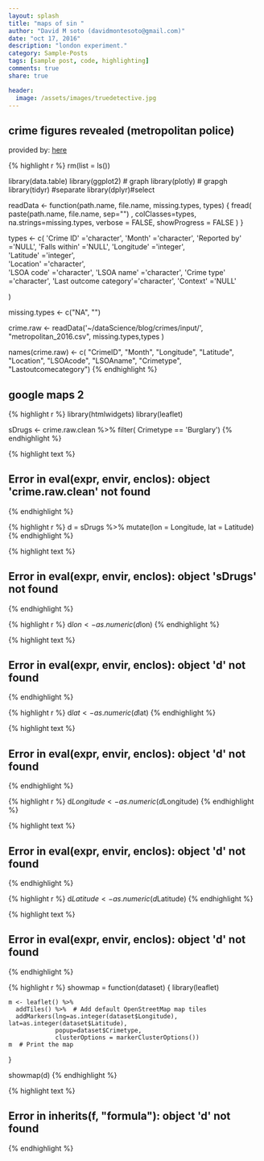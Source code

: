 ```yaml
---
layout: splash
title: "maps of sin "
author: "David M soto (davidmontesoto@gmail.com)"
date: "oct 17, 2016"
description: "london experiment."
category: Sample-Posts
tags: [sample post, code, highlighting]
comments: true
share: true

header:
  image: /assets/images/truedetective.jpg
---
```



## crime figures revealed (metropolitan police)

provided by:  [here](https://data.police.uk/data/)



{% highlight r %}
rm(list = ls())

library(data.table)
library(ggplot2) # graph
library(plotly)  # grapgh
library(tidyr)   #separate
library(dplyr)#select



readData <- function(path.name, file.name,  missing.types, types) {
  fread(  paste(path.name, file.name, sep="") , 
            colClasses=types,
            na.strings=missing.types, 
          verbose = FALSE, showProgress = FALSE )
}

types <- c(
'Crime ID'             ='character',
'Month'                ='character', 
'Reported by'          ='NULL',
'Falls within'         ='NULL',
'Longitude'            ='integer',   
'Latitude'             ='integer',    
'Location'             ='character',   
'LSOA code'            ='character',
'LSOA name'            ='character',
'Crime type'           ='character',
'Last outcome category'='character',
'Context'              ='NULL'

)


missing.types <- c("NA", "")

crime.raw <- readData('~/dataScience/blog/crimes/input/', "metropolitan_2016.csv",   missing.types,types  )

names(crime.raw) <- c( "CrimeID",  "Month",  "Longitude",  "Latitude", "Location",    "LSOAcode",   "LSOAname",  "Crimetype", "Lastoutcomecategory")
{% endhighlight %}
    





## google maps 2 


{% highlight r %}
library(htmlwidgets)
library(leaflet)

sDrugs <- crime.raw.clean  %>% filter( Crimetype == 'Burglary')
{% endhighlight %}



{% highlight text %}
## Error in eval(expr, envir, enclos): object 'crime.raw.clean' not found
{% endhighlight %}



{% highlight r %}
d = sDrugs %>%     mutate(lon = Longitude, lat = Latitude)
{% endhighlight %}



{% highlight text %}
## Error in eval(expr, envir, enclos): object 'sDrugs' not found
{% endhighlight %}



{% highlight r %}
d$lon <- as.numeric (d$lon)
{% endhighlight %}



{% highlight text %}
## Error in eval(expr, envir, enclos): object 'd' not found
{% endhighlight %}



{% highlight r %}
d$lat <- as.numeric (d$lat)
{% endhighlight %}



{% highlight text %}
## Error in eval(expr, envir, enclos): object 'd' not found
{% endhighlight %}



{% highlight r %}
d$Longitude <-  as.numeric (d$Longitude)
{% endhighlight %}



{% highlight text %}
## Error in eval(expr, envir, enclos): object 'd' not found
{% endhighlight %}



{% highlight r %}
d$Latitude <- as.numeric (d$Latitude)
{% endhighlight %}



{% highlight text %}
## Error in eval(expr, envir, enclos): object 'd' not found
{% endhighlight %}



{% highlight r %}
showmap = function(dataset) {
    library(leaflet)
    
    m <- leaflet() %>%
      addTiles() %>%  # Add default OpenStreetMap map tiles
      addMarkers(lng=as.integer(dataset$Longitude), lat=as.integer(dataset$Latitude),
                 popup=dataset$Crimetype,
                 clusterOptions = markerClusterOptions())
    m  # Print the map
  }

  showmap(d)
{% endhighlight %}



{% highlight text %}
## Error in inherits(f, "formula"): object 'd' not found
{% endhighlight %}
